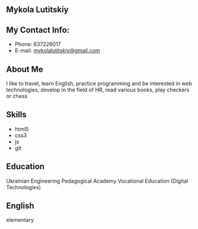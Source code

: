 ## Mykola Lutitskiy
## My Contact Info:
* Phone: 637226017
* E-mail: mykolalutitskiy@gmail.com 
 
## About Me
I like to travel, learn English, practice programming and be interested in web technologies, develop in the field of HR, read various books, play checkers or chess

## Skills
* html5
* css3
* js
* git


## Education
Ukrainian Engineering Pedagogical Academy Vocational Education (Digital Technologies)

## English
elementary
